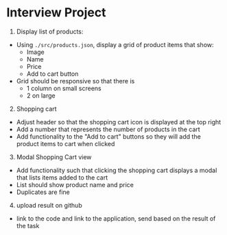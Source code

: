 
# Interview Project

1. Display list of products:

- Using `./src/products.json`, display a grid of product items that show:
  - Image
  - Name
  - Price
  - Add to cart button
- Grid should be responsive so that there is
  - 1 column on small screens
  - 2 on large

2. Shopping cart

- Adjust header so that the shopping cart icon is displayed at the top right
- Add a number that represents the number of products in the cart
- Add functionality to the "Add to cart" buttons so they will add the product items to cart when clicked

3. Modal Shopping Cart view

- Add functionality such that clicking the shopping cart displays a modal that lists items added to the cart
- List should show product name and price
- Duplicates are fine

4. upload result on github

- link to the code and link to the application, send based on the result of the task


